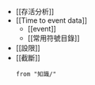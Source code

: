 - [[存活分析]]
- [[Time to event data]]
	- [[event]]
	- [[常用符號目錄]]
- [[設限]]
- [[截斷]]
	```dataview list
	from "知識/"
	```